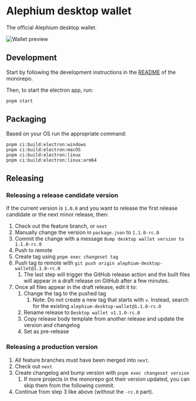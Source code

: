 # Alephium desktop wallet

The official Alephium desktop wallet.

![Wallet preview](https://user-images.githubusercontent.com/1579899/236201682-4e0b0c45-65d3-42c0-b187-d8d6387426d7.png)

## Development

Start by following the development instructions in the [README](../../README.md) of the monorepo.

Then, to start the electron app, run:

```shell
pnpm start
```

## Packaging

Based on your OS run the appropriate command:

```shell
pnpm ci:build:electron:windows
pnpm ci:build:electron:macOS
pnpm ci:build:electron:linux
pnpm ci:build:electron:linux:arm64
```

## Releasing

### Releasing a release candidate version

If the current version is `1.0.0` and you want to release the first release candidate or the next minor release, then:

1. Check out the feature branch, or `next`
2. Manually change the version in `package.json` to `1.1.0-rc.0`
3. Commit the change with a message `Bump desktop wallet version to 1.1.0-rc.0`
4. Push to remote
5. Create tag using `pnpm exec changeset tag`
6. Push tag to remote with `git push origin alephium-desktop-wallet@1.1.0-rc.0`
   1. The last step will trigger the GitHub release action and the built files will appear in a draft release on GitHub after a few minutes.
7. Once all files appear in the draft release, edit it to:
   1. Change the tag to the pushed tag
      1. Note: Do not create a new tag that starts with `v`. Instead, search for the existing `alephium-desktop-wallet@1.1.0-rc.0`
   2. Rename release to `Desktop wallet v1.1.0-rc.0`
   3. Copy release body template from another release and update the version and changelog
   4. Set as pre-release

### Releasing a production version

1. All feature branches must have been merged into `next`.
2. Check out `next`
3. Create changelog and bump version with `pnpm exec changeset version`
   1. If more projects in the monorepo got their version updated, you can skip them from the following commit.
4. Continue from step 3 like above (without the `-rc.0` part).
